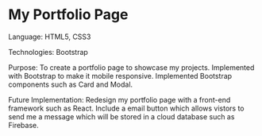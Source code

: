 # My Portfolio Page

Language: HTML5, CSS3

Technologies: Bootstrap

Purpose: To create a portfolio page to showcase my projects. Implemented with Bootstrap to make it mobile responsive. Implemented Bootstrap components such as Card and Modal.

Future Implementation: Redesign my portfolio page with a front-end framework such as React. Include a email button which allows vistors to send me a message which will be stored in a cloud database such as Firebase.
